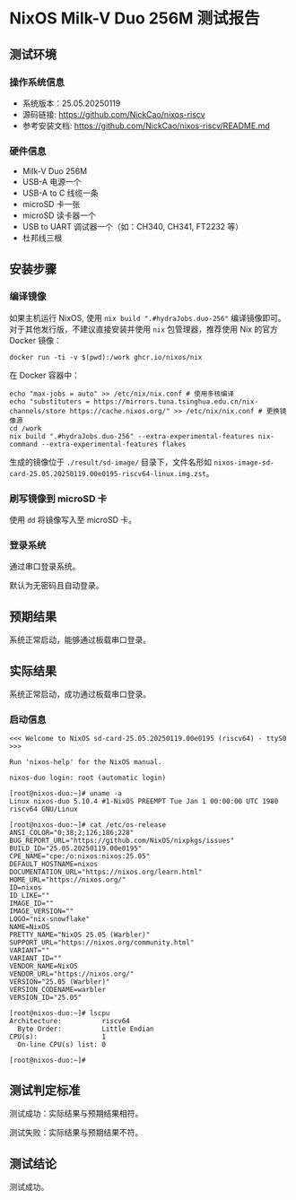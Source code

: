 # NixOS Milk-V Duo 256M 测试报告

## 测试环境

### 操作系统信息

- 系统版本：25.05.20250119
- 源码链接: https://github.com/NickCao/nixos-riscv
- 参考安装文档: https://github.com/NickCao/nixos-riscv/README.md

### 硬件信息

- Milk-V Duo 256M
- USB-A 电源一个
- USB-A to C 线缆一条
- microSD 卡一张
- microSD 读卡器一个
- USB to UART 调试器一个（如：CH340, CH341, FT2232 等）
- 杜邦线三根

## 安装步骤

### 编译镜像

如果主机运行 NixOS, 使用 `nix build ".#hydraJobs.duo-256"` 编译镜像即可。
对于其他发行版，不建议直接安装并使用 `nix` 包管理器，推荐使用 Nix 的官方 Docker 镜像： 

```shell
docker run -ti -v $(pwd):/work ghcr.io/nixos/nix
```

在 Docker 容器中：

```shell
echo "max-jobs = auto" >> /etc/nix/nix.conf # 使用多核编译
echo "substituters = https://mirrors.tuna.tsinghua.edu.cn/nix-channels/store https://cache.nixos.org/" >> /etc/nix/nix.conf # 更换镜像源
cd /work
nix build ".#hydraJobs.duo-256" --extra-experimental-features nix-command --extra-experimental-features flakes
```

生成的镜像位于 `./result/sd-image/` 目录下，文件名形如 `nixos-image-sd-card-25.05.20250119.00e0195-riscv64-linux.img.zst`。

### 刷写镜像到 microSD 卡

使用 `dd` 将镜像写入至 microSD 卡。

### 登录系统

通过串口登录系统。

默认为无密码且自动登录。

## 预期结果

系统正常启动，能够通过板载串口登录。

## 实际结果

系统正常启动，成功通过板载串口登录。

### 启动信息

```log
<<< Welcome to NixOS sd-card-25.05.20250119.00e0195 (riscv64) - ttyS0 >>>

Run 'nixos-help' for the NixOS manual.

nixos-duo login: root (automatic login)

[root@nixos-duo:~]# uname -a
Linux nixos-duo 5.10.4 #1-NixOS PREEMPT Tue Jan 1 00:00:00 UTC 1980 riscv64 GNU/Linux

[root@nixos-duo:~]# cat /etc/os-release 
ANSI_COLOR="0;38;2;126;186;228"
BUG_REPORT_URL="https://github.com/NixOS/nixpkgs/issues"
BUILD_ID="25.05.20250119.00e0195"
CPE_NAME="cpe:/o:nixos:nixos:25.05"
DEFAULT_HOSTNAME=nixos
DOCUMENTATION_URL="https://nixos.org/learn.html"
HOME_URL="https://nixos.org/"
ID=nixos
ID_LIKE=""
IMAGE_ID=""
IMAGE_VERSION=""
LOGO="nix-snowflake"
NAME=NixOS
PRETTY_NAME="NixOS 25.05 (Warbler)"
SUPPORT_URL="https://nixos.org/community.html"
VARIANT=""
VARIANT_ID=""
VENDOR_NAME=NixOS
VENDOR_URL="https://nixos.org/"
VERSION="25.05 (Warbler)"
VERSION_CODENAME=warbler
VERSION_ID="25.05"

[root@nixos-duo:~]# lscpu
Architecture:          riscv64
  Byte Order:          Little Endian
CPU(s):                1
  On-line CPU(s) list: 0

[root@nixos-duo:~]# 

```

## 测试判定标准

测试成功：实际结果与预期结果相符。

测试失败：实际结果与预期结果不符。

## 测试结论

测试成功。
